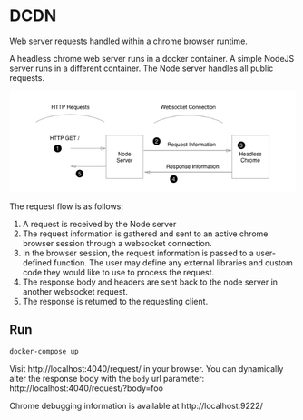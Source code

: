 # DCDN

Web server requests handled within a chrome browser runtime.

A headless chrome web server runs in a docker container. A simple NodeJS server runs in a different container. The Node server handles all public requests.

![](request-diagram.png?1 "Optional title")

The request flow is as follows:

1. A request is received by the Node server
2. The request information is gathered and sent to an active chrome browser session through a websocket connection. 
3. In the browser session, the request information is passed to a user-defined function. The user may define any external libraries and custom code they would like to use to process the request.
4. The response body and headers are sent back to the node server in another websocket request.
5. The response is returned to the requesting client.

## Run

```bash
docker-compose up
```

Visit http://localhost:4040/request/ in your browser. You can dynamically alter the response body with the `body` url parameter: http://localhost:4040/request/?body=foo

Chrome debugging information is available at http://localhost:9222/



